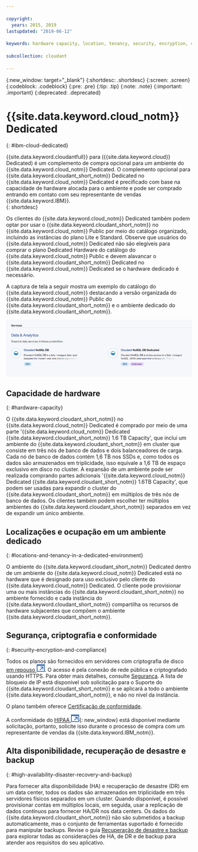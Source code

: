 ```yaml
---

copyright:
  years: 2015, 2019
lastupdated: "2019-06-12"

keywords: hardware capacity, location, tenancy, security, encryption, compliance, high availability, disaster recovery, backup

subcollection: cloudant

---
```


{:new_window: target="_blank"}
{:shortdesc: .shortdesc}
{:screen: .screen}
{:codeblock: .codeblock}
{:pre: .pre}
{:tip: .tip}
{:note: .note}
{:important: .important}
{:deprecated: .deprecated}

<!-- Acrolinx: 2017-05-10 -->

# {{site.data.keyword.cloud_notm}} Dedicated
{: #ibm-cloud-dedicated}

{{site.data.keyword.cloudantfull}} para ({{site.data.keyword.cloud}} Dedicated) é
um complemento de compra opcional para um ambiente do {{site.data.keyword.cloud_notm}} Dedicated. O complemento opcional para
{{site.data.keyword.cloudant_short_notm}} Dedicated no {{site.data.keyword.cloud_notm}} Dedicated é precificado com base na capacidade de hardware
alocada para o ambiente e pode ser comprado entrando em contato com seu representante de vendas {{site.data.keyword.IBM}}.  
{: shortdesc}

Os clientes do {{site.data.keyword.cloud_notm}} Dedicated também podem optar por usar o {{site.data.keyword.cloudant_short_notm}} no {{site.data.keyword.cloud_notm}} Public
por meio do catálogo organizado, incluindo as instâncias do plano Lite e Standard. Observe que
usuários do {{site.data.keyword.cloud_notm}} Dedicated não são elegíveis para comprar o plano Dedicated
Hardware do
catálogo do {{site.data.keyword.cloud_notm}} Public e devem alavancar o {{site.data.keyword.cloudant_short_notm}} Dedicated no
{{site.data.keyword.cloud_notm}} Dedicated se o hardware dedicado é necessário.   

A captura de tela a seguir mostra um exemplo do catálogo do {{site.data.keyword.cloud_notm}} destacando a versão organizada do {{site.data.keyword.cloud_notm}} Public do {{site.data.keyword.cloudant_short_notm}} e o ambiente dedicado do {{site.data.keyword.cloudant_short_notm}}.  

![{{site.data.keyword.cloudant_short_notm}} catálogo](../images/ibmcloud_catalog.png)

## Capacidade de hardware 
{: #hardware-capacity}

O {{site.data.keyword.cloudant_short_notm}} no {{site.data.keyword.cloud_notm}} Dedicated é comprado por meio de uma parte '{{site.data.keyword.cloud_notm}} Dedicated
{{site.data.keyword.cloudant_short_notm}} 1.6 TB Capacity', que inclui um ambiente do {{site.data.keyword.cloudant_short_notm}} em cluster
que consiste em três nós de banco de dados e dois balanceadores de carga. Cada nó de banco de dados
contém 1,6 TB nos SSDs e, como todos os dados são armazenados em triplicidade, isso
equivale a 1,6 TB de espaço exclusivo em disco no cluster. A expansão de um
ambiente pode ser realizada comprando partes adicionais '{{site.data.keyword.cloud_notm}} Dedicated
{{site.data.keyword.cloudant_short_notm}} 1.6TB Capacity', que podem ser usadas para expandir o
cluster do {{site.data.keyword.cloudant_short_notm}} em múltiplos de três nós de banco de dados. Os clientes também podem
escolher ter múltiplos ambientes do {{site.data.keyword.cloudant_short_notm}} separados em vez de
expandir um único ambiente.

## Localizações e ocupação em um ambiente dedicado
{: #locations-and-tenancy-in-a-dedicated-environment}

O ambiente do {{site.data.keyword.cloudant_short_notm}} Dedicated dentro de um ambiente do {{site.data.keyword.cloud_notm}} Dedicated está no hardware
que é designado para uso exclusivo pelo cliente do {{site.data.keyword.cloud_notm}} Dedicated. O cliente pode provisionar
uma ou mais instâncias do {{site.data.keyword.cloudant_short_notm}} no ambiente fornecido e cada instância do {{site.data.keyword.cloudant_short_notm}}
compartilha os recursos de hardware subjacentes que compõem o ambiente {{site.data.keyword.cloudant_short_notm}}. 

## Segurança, criptografia e conformidade 
{: #security-encryption-and-compliance}

Todos os planos são fornecidos em servidores com criptografia de disco [em repouso
![Ícone de link externo](../images/launch-glyph.svg "Ícone de link externo")](https://en.wikipedia.org/wiki/Data_at_rest). O acesso é pela conexão de rede pública e criptografado
usando HTTPS. Para obter mais detalhes, consulte [Segurança](/docs/services/Cloudant?topic=cloudant-security#security).
A lista de bloqueio de IP está disponível sob solicitação para o Suporte do {{site.data.keyword.cloudant_short_notm}} e se aplicará a
todo o ambiente {{site.data.keyword.cloudant_short_notm}}, e não no nível da instância.  

O plano também oferece [Certificação de conformidade](/docs/services/Cloudant?topic=cloudant-compliance#compliance). 

A conformidade do [HIPAA ![Ícone de link externo](../images/launch-glyph.svg "Ícone de link externo")](https://en.wikipedia.org/wiki/Health_Insurance_Portability_and_Accountability_Act){: new_window}
está disponível mediante solicitação, portanto, solicite isso durante o processo de compra com um representante de vendas da {{site.data.keyword.IBM_notm}}. 

## Alta disponibilidade, recuperação de desastre e backup 
{: #high-availability-disaster-recovery-and-backup}

Para fornecer alta disponibilidade (HA) e recuperação de desastre (DR) em um data center, todos os dados são armazenados em triplicidade em três servidores físicos separados em um cluster. Quando disponível, é possível provisionar contas em múltiplos locais,
em seguida, usar a replicação de dados contínuos para fornecer HA/DR nos data centers. Os dados do {{site.data.keyword.cloudant_short_notm}} não são submetidos a backup automaticamente, mas o conjunto de ferramentas suportado é fornecido para manipular backups. Revise o guia [Recuperação de desastre e backup](/docs/services/Cloudant?topic=cloudant-disaster-recovery-and-backup#disaster-recovery-and-backup) para explorar todas as considerações de HA, de DR e de backup para atender aos requisitos do seu aplicativo.
